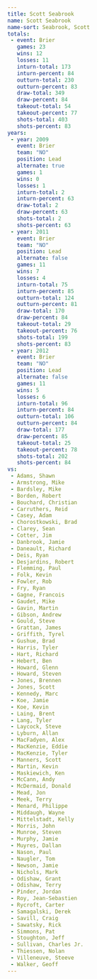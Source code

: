 ```yaml
---
title: Scott Seabrook
name: Scott Seabrook
name-sort: Seabrook, Scott
totals:
 - event: Brier
   games: 23
   wins: 12
   losses: 11
   inturn-total: 173
   inturn-percent: 84
   outturn-total: 230
   outturn-percent: 83
   draw-total: 349
   draw-percent: 84
   takeout-total: 54
   takeout-percent: 77
   shots-total: 403
   shots-percent: 83
years:
 - year: 2009
   event: Brier
   team: "NO"
   position: Lead
   alternate: true
   games: 1
   wins: 0
   losses: 1
   inturn-total: 2
   inturn-percent: 63
   draw-total: 2
   draw-percent: 63
   shots-total: 2
   shots-percent: 63
 - year: 2011
   event: Brier
   team: "NO"
   position: Lead
   alternate: false
   games: 11
   wins: 7
   losses: 4
   inturn-total: 75
   inturn-percent: 85
   outturn-total: 124
   outturn-percent: 81
   draw-total: 170
   draw-percent: 84
   takeout-total: 29
   takeout-percent: 76
   shots-total: 199
   shots-percent: 83
 - year: 2012
   event: Brier
   team: "NO"
   position: Lead
   alternate: false
   games: 11
   wins: 5
   losses: 6
   inturn-total: 96
   inturn-percent: 84
   outturn-total: 106
   outturn-percent: 84
   draw-total: 177
   draw-percent: 85
   takeout-total: 25
   takeout-percent: 78
   shots-total: 202
   shots-percent: 84
vs:
 - Adams, Shawn
 - Armstrong, Mike
 - Bardsley, Mike
 - Borden, Robert
 - Bouchard, Christian
 - Carruthers, Reid
 - Casey, Adam
 - Chorostkowski, Brad
 - Clarey, Sean
 - Cotter, Jim
 - Danbrook, Jamie
 - Daneault, Richard
 - Deis, Ryan
 - Desjardins, Robert
 - Flemming, Paul
 - Folk, Kevin
 - Fowler, Rob
 - Fry, Ryan
 - Gagne, Francois
 - Gaudet, Mike
 - Gavin, Martin
 - Gibson, Andrew
 - Gould, Steve
 - Grattan, James
 - Griffith, Tyrel
 - Gushue, Brad
 - Harris, Tyler
 - Hart, Richard
 - Hebert, Ben
 - Howard, Glenn
 - Howard, Steven
 - Jones, Brennen
 - Jones, Scott
 - Kennedy, Marc
 - Koe, Jamie
 - Koe, Kevin
 - Laing, Brent
 - Lang, Tyler
 - Laycock, Steve
 - Lyburn, Allan
 - MacFadyen, Alex
 - MacKenzie, Eddie
 - MacKenzie, Tyler
 - Manners, Scott
 - Martin, Kevin
 - Maskiewich, Ken
 - McCann, Andy
 - McDermaid, Donald
 - Mead, Jon
 - Meek, Terry
 - Menard, Philippe
 - Middaugh, Wayne
 - Mittelstadt, Kelly
 - Morris, John
 - Munroe, Steven
 - Murphy, Jamie
 - Muyres, Dallan
 - Nason, Paul
 - Naugler, Tom
 - Newson, Jamie
 - Nichols, Mark
 - Odishaw, Grant
 - Odishaw, Terry
 - Pinder, Jordan
 - Roy, Jean-Sebastien
 - Rycroft, Carter
 - Samagalski, Derek
 - Savill, Craig
 - Sawatsky, Rick
 - Simmons, Pat
 - Stoughton, Jeff
 - Sullivan, Charles Jr.
 - Thiessen, Nolan
 - Villeneuve, Steeve
 - Walker, Geoff
---
```

